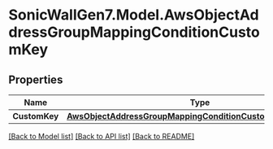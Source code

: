 # SonicWallGen7.Model.AwsObjectAddressGroupMappingConditionCustomKey

## Properties

Name | Type | Description | Notes
------------ | ------------- | ------------- | -------------
**CustomKey** | [**AwsObjectAddressGroupMappingConditionCustomKeyCustomKey**](AwsObjectAddressGroupMappingConditionCustomKeyCustomKey.md) |  | [optional] 

[[Back to Model list]](../README.md#documentation-for-models) [[Back to API list]](../README.md#documentation-for-api-endpoints) [[Back to README]](../README.md)

